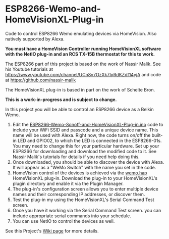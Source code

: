 # ESP8266-Wemo-and-HomeVisionXL-Plug-in

Code to control ESP8266 Wemo emulating devices via HomeVision. Also natively supported by Alexa.

<b>You must have a HomeVision Controller running HomeVisionXL software with the NetIO plug-in and an RCS TX-15B thermostat for this to work.</b>

The ESP8266 part of this project is based on the work of Nassir Malik. See his Youtube tutorials at https://www.youtube.com/channel/UCn8v7OzXk7IqRdKZdf14yjA and code at https://github.com/nassir-malik

The HomeVisionXL plug-in is based in part on the work of Schelte Bron.

<b> This is a work-in-progress and is subject to change.</b>

In this project you will be able to control an ESP8266 device as a Belkin Wemo.
1. Edit the [ESP8266-Wemo-Sonoff-and-HomeVisionXL-Plug-in.ino](https://github.com/rebel7580/ESP8266-Wemo-Sonoff-and-HomeVisionXL-Plug-in/blob/master/ESP8266_Wemo_Sonoff_and_HomeVisionXL.ino) code to include your WiFi SSID and passcode and a unique device name. This name will be used with Alexa.
Right now, the code turns on/off the built-in LED and GPIO02, to which the LED is connected in the ESP8266-01s.
You may need to change this for your particular hardware.
Set up your ESP8266 for downloading and download the modified code to it.
See Nassir Malik's tutorials for details if you need help doing this.
1. Once downloaded, you should be able to discover the device with Alexa. It will appear as a "WeMo Switch" with the name you set in the code.
1. HomeVision control of the devices is achieved via the [wemo.hap](https://github.com/rebel7580/ESP8266-Wemo-and-HomeVisionXL-Plug-in/blob/master/wemo.hap) HomeVisionXL plug-in. Download the plug-in to your HomeVisionXL's plugin directory and enable it via the Plugin Manager.
1. The plug-in's configuration screen allows you to enter multiple device names and their corresponding IP addresses, or discover them.
1. Test the plug-in my using the HomeVisionXL's Serial Command Test screen.
1. Once you have it working via the Serial Command Test screen. you can include appropriate serial commands into your schedule.
1. You can use NetIO to control the devices as well.

See this Project's [Wiki page](https://github.com/rebel7580/ESP8266-Wemo-and-HomeVisionXL-Plug-in/wiki/ESP8266-Wemo-and-HomeVisionXL-Plug-in) for more details.
